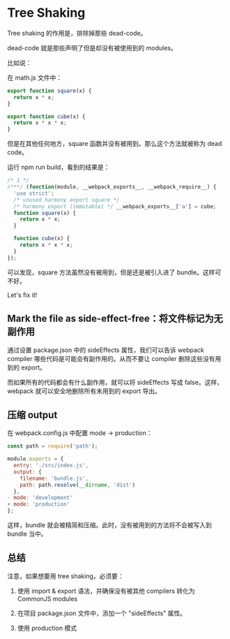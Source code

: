 # Tree Shaking

Tree shaking 的作用是，排除掉那些 dead-code。

dead-code 就是那些声明了但是却没有被使用到的 modules。

比如说：

在 math.js 文件中：

```js
export function square(x) {
  return x * x;
}

export function cube(x) {
  return x * x * x;
}
```

但是在其他任何地方，square 函数并没有被用到。那么这个方法就被称为 dead code。

运行 npm run build，看到的结果是：

```js
/* 1 */
/***/ (function(module, __webpack_exports__, __webpack_require__) {
  'use strict';
  /* unused harmony export square */
  /* harmony export (immutable) */ __webpack_exports__['a'] = cube;
  function square(x) {
    return x * x;
  }

  function cube(x) {
    return x * x * x;
  }
});
```

可以发现，square 方法虽然没有被用到，但是还是被引入进了 bundle。这样可不好。

Let's fix it!

## Mark the file as side-effect-free：将文件标记为无副作用

通过设置 package.json 中的 sideEffects 属性，我们可以告诉 webpack compiler 哪些代码是可能会有副作用的。从而不要让 compiler 删除这些没有用到的 export。

而如果所有的代码都会有什么副作用，就可以将 sideEffects 写成 false。这样，webpack 就可以安全地删除所有未用到的 export 导出。

## 压缩 output

在 webpack.config.js 中配置 mode -> production：

```js
const path = require('path');

module.exports = {
  entry: './src/index.js',
  output: {
    filename: 'bundle.js',
    path: path.resolve(__dirname, 'dist')
  },
- mode: 'development'
+ mode: 'production'
};
```

这样，bundle 就会被精简和压缩。此时，没有被用到的方法将不会被写入到 bundle 当中。

## 总结

注意，如果想要用 tree shaking，必须要：

1. 使用 import & export 语法，并确保没有被其他 compilers 转化为 CommonJS modules

2. 在项目 package.json 文件中，添加一个 "sideEffects" 属性。

3. 使用 production 模式